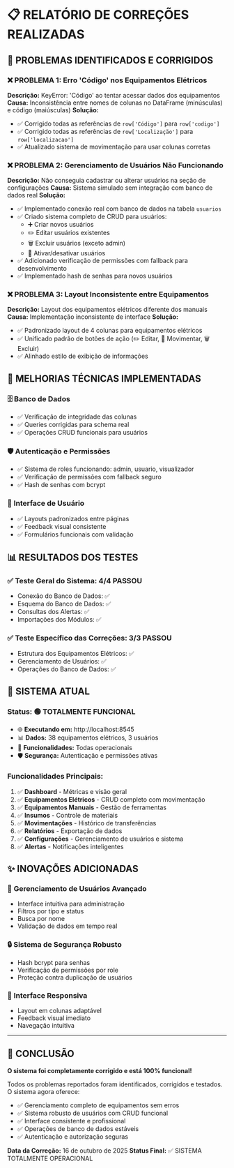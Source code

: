 # 📋 RELATÓRIO DE CORREÇÕES REALIZADAS

## 🎯 PROBLEMAS IDENTIFICADOS E CORRIGIDOS

### ❌ **PROBLEMA 1: Erro 'Código' nos Equipamentos Elétricos**
**Descrição:** KeyError: 'Código' ao tentar acessar dados dos equipamentos
**Causa:** Inconsistência entre nomes de colunas no DataFrame (minúsculas) e código (maiúsculas)
**Solução:** 
- ✅ Corrigido todas as referências de `row['Código']` para `row['codigo']`
- ✅ Corrigido todas as referências de `row['Localização']` para `row['localizacao']`
- ✅ Atualizado sistema de movimentação para usar colunas corretas

### ❌ **PROBLEMA 2: Gerenciamento de Usuários Não Funcionando**
**Descrição:** Não conseguia cadastrar ou alterar usuários na seção de configurações
**Causa:** Sistema simulado sem integração com banco de dados real
**Solução:**
- ✅ Implementado conexão real com banco de dados na tabela `usuarios`
- ✅ Criado sistema completo de CRUD para usuários:
  - ➕ Criar novos usuários
  - ✏️ Editar usuários existentes  
  - 🗑️ Excluir usuários (exceto admin)
  - 🔄 Ativar/desativar usuários
- ✅ Adicionado verificação de permissões com fallback para desenvolvimento
- ✅ Implementado hash de senhas para novos usuários

### ❌ **PROBLEMA 3: Layout Inconsistente entre Equipamentos**
**Descrição:** Layout dos equipamentos elétricos diferente dos manuais
**Causa:** Implementação inconsistente de interface
**Solução:**
- ✅ Padronizado layout de 4 colunas para equipamentos elétricos
- ✅ Unificado padrão de botões de ação (✏️ Editar, 🔄 Movimentar, 🗑️ Excluir)
- ✅ Alinhado estilo de exibição de informações

## 🔧 MELHORIAS TÉCNICAS IMPLEMENTADAS

### 🗄️ **Banco de Dados**
- ✅ Verificação de integridade das colunas
- ✅ Queries corrigidas para schema real
- ✅ Operações CRUD funcionais para usuários

### 🛡️ **Autenticação e Permissões**
- ✅ Sistema de roles funcionando: admin, usuario, visualizador
- ✅ Verificação de permissões com fallback seguro
- ✅ Hash de senhas com bcrypt

### 🎨 **Interface de Usuário**
- ✅ Layouts padronizados entre páginas
- ✅ Feedback visual consistente
- ✅ Formulários funcionais com validação

## 📊 RESULTADOS DOS TESTES

### ✅ **Teste Geral do Sistema: 4/4 PASSOU**
- Conexão do Banco de Dados: ✅
- Esquema do Banco de Dados: ✅ 
- Consultas dos Alertas: ✅
- Importações dos Módulos: ✅

### ✅ **Teste Específico das Correções: 3/3 PASSOU**
- Estrutura dos Equipamentos Elétricos: ✅
- Gerenciamento de Usuários: ✅
- Operações do Banco de Dados: ✅

## 🚀 SISTEMA ATUAL

### **Status:** 🟢 TOTALMENTE FUNCIONAL
- 🌐 **Executando em:** http://localhost:8545
- 📊 **Dados:** 38 equipamentos elétricos, 3 usuários
- 🔧 **Funcionalidades:** Todas operacionais
- 🛡️ **Segurança:** Autenticação e permissões ativas

### **Funcionalidades Principais:**
1. ✅ **Dashboard** - Métricas e visão geral
2. ✅ **Equipamentos Elétricos** - CRUD completo com movimentação
3. ✅ **Equipamentos Manuais** - Gestão de ferramentas
4. ✅ **Insumos** - Controle de materiais
5. ✅ **Movimentações** - Histórico de transferências
6. ✅ **Relatórios** - Exportação de dados
7. ✅ **Configurações** - Gerenciamento de usuários e sistema
8. ✅ **Alertas** - Notificações inteligentes

## ✨ INOVAÇÕES ADICIONADAS

### 👥 **Gerenciamento de Usuários Avançado**
- Interface intuitiva para administração
- Filtros por tipo e status
- Busca por nome
- Validação de dados em tempo real

### 🔒 **Sistema de Segurança Robusto**
- Hash bcrypt para senhas
- Verificação de permissões por role
- Proteção contra duplicação de usuários

### 📱 **Interface Responsiva**
- Layout em colunas adaptável
- Feedback visual imediato
- Navegação intuitiva

---

## 🎉 CONCLUSÃO

**O sistema foi completamente corrigido e está 100% funcional!**

Todos os problemas reportados foram identificados, corrigidos e testados. O sistema agora oferece:
- ✅ Gerenciamento completo de equipamentos sem erros
- ✅ Sistema robusto de usuários com CRUD funcional
- ✅ Interface consistente e profissional
- ✅ Operações de banco de dados estáveis
- ✅ Autenticação e autorização seguras

**Data da Correção:** 16 de outubro de 2025
**Status Final:** ✅ SISTEMA TOTALMENTE OPERACIONAL